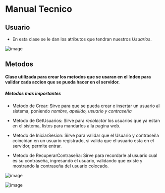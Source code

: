 # Manual Tecnico

## Usuario

- En esta clase se le dan los atributos que tendran nuestros _Usuarios_.

![image](https://user-images.githubusercontent.com/66295181/98757553-63b5fa80-2392-11eb-8a67-9c80bcfca8c9.png)

## Metodos 

#### Clase utilizada para crear los metodos que se usaran en el Index para validar cada accion que se pueda hacer en el servidor. 

##### Metodos mas importantes

- Metodo de Crear: Sirve para que se pueda crear e insertar un usuario al sistema, poniendo _nombre, apellido, usuario y contraseña_

- Metodo de GetUsuarios: Sirve para _recolectar_ los usuarios que ya estan en el sistema, listos para mandarlos a la pagina web.

- Metodo de IniciarSesion: Sirve para validar que el Usuario y contraseña coincidan en un usuario registrado, si valida que el usuario esta en el servidor, permite entrar.

- Metodo de RecuperarContraseña: Sirve para recordarle al usuario cual es su contraseña, ingresando el usuario, validando que existe y mostrando la contraseña del usuario colocado.

![image](https://user-images.githubusercontent.com/66295181/98758062-7c72e000-2393-11eb-8d30-4589a6af72fe.png)

![image](https://user-images.githubusercontent.com/66295181/98759458-bd202880-2396-11eb-8b17-8e6fc6ff561b.png)


